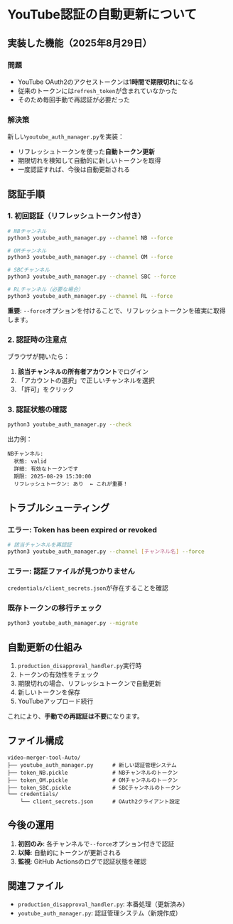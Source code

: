 # YouTube認証の自動更新について

## 実装した機能（2025年8月29日）

### 問題
- YouTube OAuth2のアクセストークンは**1時間で期限切れ**になる
- 従来のトークンには`refresh_token`が含まれていなかった
- そのため毎回手動で再認証が必要だった

### 解決策
新しい`youtube_auth_manager.py`を実装：
- リフレッシュトークンを使った**自動トークン更新**
- 期限切れを検知して自動的に新しいトークンを取得
- 一度認証すれば、今後は自動更新される

## 認証手順

### 1. 初回認証（リフレッシュトークン付き）

```bash
# NBチャンネル
python3 youtube_auth_manager.py --channel NB --force

# OMチャンネル  
python3 youtube_auth_manager.py --channel OM --force

# SBCチャンネル
python3 youtube_auth_manager.py --channel SBC --force

# RLチャンネル（必要な場合）
python3 youtube_auth_manager.py --channel RL --force
```

**重要**: `--force`オプションを付けることで、リフレッシュトークンを確実に取得します。

### 2. 認証時の注意点

ブラウザが開いたら：
1. **該当チャンネルの所有者アカウント**でログイン
2. 「アカウントの選択」で正しいチャンネルを選択
3. 「許可」をクリック

### 3. 認証状態の確認

```bash
python3 youtube_auth_manager.py --check
```

出力例：
```
NBチャンネル:
  状態: valid
  詳細: 有効なトークンです
  期限: 2025-08-29 15:30:00
  リフレッシュトークン: あり  ← これが重要！
```

## トラブルシューティング

### エラー: Token has been expired or revoked

```bash
# 該当チャンネルを再認証
python3 youtube_auth_manager.py --channel [チャンネル名] --force
```

### エラー: 認証ファイルが見つかりません

`credentials/client_secrets.json`が存在することを確認

### 既存トークンの移行チェック

```bash
python3 youtube_auth_manager.py --migrate
```

## 自動更新の仕組み

1. `production_disapproval_handler.py`実行時
2. トークンの有効性をチェック
3. 期限切れの場合、リフレッシュトークンで自動更新
4. 新しいトークンを保存
5. YouTubeアップロード続行

これにより、**手動での再認証は不要**になります。

## ファイル構成

```
video-merger-tool-Auto/
├── youtube_auth_manager.py      # 新しい認証管理システム
├── token_NB.pickle              # NBチャンネルのトークン
├── token_OM.pickle              # OMチャンネルのトークン  
├── token_SBC.pickle             # SBCチャンネルのトークン
└── credentials/
    └── client_secrets.json      # OAuth2クライアント設定
```

## 今後の運用

1. **初回のみ**: 各チャンネルで`--force`オプション付きで認証
2. **以降**: 自動的にトークンが更新される
3. **監視**: GitHub Actionsのログで認証状態を確認

## 関連ファイル

- `production_disapproval_handler.py`: 本番処理（更新済み）
- `youtube_auth_manager.py`: 認証管理システム（新規作成）